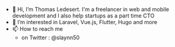 - 👋 Hi, I’m Thomas Ledesert. I'm a freelancer in web and mobile development and I also help startups as a part time CTO
- 👀 I’m interested in Laravel, Vue.js, Flutter, Hugo and more
- 📫 How to reach me 
  - on Twitter : @slaynn50

